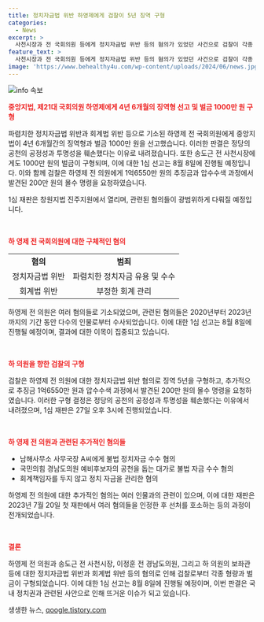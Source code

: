```yaml
---
title: 정치자금법 위반 하영제에게 검찰이 5년 징역 구형
categories:
  - News
excerpt: >
  사천시장과 전 국회의원 등에게 정치자금법 위반 등의 혐의가 있었던 사건으로 검찰이 각종 혐의에 대해 유죄 판결을 받게 했다. 하영제 전 국회의원은 징역 5년과 추징금 1억6550만 원 등의 형을 선고받았으며, 송도근 전 시장은 벌금 1000만 원을 부과받았고, 1심 선고는 오는 8월 8일에 열릴 예정이다. 이에 대한 사실 확인이 필요하다.
feature_text: >
  사천시장과 전 국회의원 등에게 정치자금법 위반 등의 혐의가 있었던 사건으로 검찰이 각종 혐의에 대해 유죄 판결을 받게 했다. 하영제 전 국회의원은 징역 5년과 추징금 1억6550만 원 등의 형을 선고받았으며, 송도근 전 시장은 벌금 1000만 원을 부과받았고, 1심 선고는 오는 8월 8일에 열릴 예정이다. 이에 대한 사실 확인이 필요하다.
image: 'https://www.behealthy4u.com/wp-content/uploads/2024/06/news.jpg'
---
```


<p><img src="https://www.behealthy4u.com/wp-content/uploads/2024/06/news.jpg" alt="info 속보" /></p>

<p><b><span style="color: #ee2323;">중앙지법, 제21대 국회의원 하영제에게 4년 6개월의 징역형 선고 및 벌금 1000만 원 구형</span></b></p>

<p>파렴치한 정치자금법 위반과 회계법 위반 등으로 기소된 하영제 전 국회의원에게 중앙지법이 4년 6개월간의 징역형과 벌금 1000만 원을 선고했습니다. 이러한 판결은 정당의 공천의 공정성과 투명성을 훼손했다는 이유로 내려졌습니다. 또한 송도근 전 사천시장에게도 1000만 원의 벌금이 구형되며, 이에 대한 1심 선고는 8월 8일에 진행될 예정입니다. 이와 함께 검찰은 하영제 전 의원에게 1억6550만 원의 추징금과 압수수색 과정에서 발견된 200만 원의 몰수 명령을 요청하였습니다.</p>

<p>1심 재판은 창원지법 진주지원에서 열리며, 관련된 혐의들이 광범위하게 다뤄질 예정입니다.</p>

<p data-ke-size="size16">&nbsp;</p>

<p><b><span style="color: #ee2323;">하 영제 전 국회의원에 대한 구체적인 혐의</span></b></p>

<table>
    <tbody>
        <tr>
            <td style="text-align: center; height: 17px;"><b>혐의</b></td>
            <td style="text-align: center; height: 17px;"><b>범죄</b></td>
        </tr>
        <tr>
            <td style="text-align: center; height: 17px;">정치자금법 위반</td>
            <td style="text-align: center; height: 17px;">파렴치한 정치자금 유용 및 수수</td>
        </tr>
        <tr>
            <td style="text-align: center; height: 17px;">회계법 위반</td>
            <td style="text-align: center; height: 17px;">부정한 회계 관리</td>
        </tr>
    </tbody>
</table>

<p>하영제 전 의원은 여러 혐의들로 기소되었으며, 관련된 혐의들은 2020년부터 2023년까지의 기간 동안 다수의 인물로부터 수사되었습니다. 이에 대한 1심 선고는 8월 8일에 진행될 예정이며, 결과에 대한 이목이 집중되고 있습니다.</p>

<p data-ke-size="size16">&nbsp;</p>

<p><b><span style="color: #ee2323;">하 의원을 향한 검찰의 구형</span></b></p>

<p>검찰은 하영제 전 의원에 대한 정치자금법 위반 혐의로 징역 5년을 구형하고, 추가적으로 추징금 1억6550만 원과 압수수색 과정에서 발견된 200만 원의 몰수 명령을 요청하였습니다. 이러한 구형 결정은 정당의 공천의 공정성과 투명성을 훼손했다는 이유에서 내려졌으며, 1심 재판은 27일 오후 3시에 진행되었습니다.</p>

<p data-ke-size="size16">&nbsp;</p>

<p><b><span style="color: #ee2323;">하 영제 전 의원과 관련된 추가적인 혐의들</span></b></p>

<ul>
    <li>남해사무소 사무국장 A씨에게 불법 정치자금 수수 혐의</li>
    <li>국민의힘 경남도의원 예비후보자의 공천을 돕는 대가로 불법 자금 수수 혐의</li>
    <li>회계책임자를 두지 않고 정치 자금을 관리한 혐의</li>
</ul>

<p>하영제 전 의원에 대한 추가적인 혐의는 여러 인물과의 관련이 있으며, 이에 대한 재판은 2023년 7월 20일 첫 재판에서 여러 혐의들을 인정한 후 선처를 호소하는 등의 과정이 전개되었습니다.</p>

<p data-ke-size="size16">&nbsp;</p>

<p><b><span style="color: #ee2323;">결론</span></b></p>

<p>하영제 전 의원과 송도근 전 사천시장, 이정훈 전 경남도의원, 그리고 하 의원의 보좌관 등에 대한 정치자금법 위반과 회계법 위반 등의 혐의로 인해 검찰로부터 각종 형량과 벌금이 구형되었습니다. 이에 대한 1심 선고는 8월 8일에 진행될 예정이며, 이번 판결은 국내 정치권과 관련된 사안으로 인해 뜨거운 이슈가 되고 있습니다.</p>
생생한 뉴스, <a href="https://qoogle.tistory.com" rel="dofollow">qoogle.tistory.com</a>


